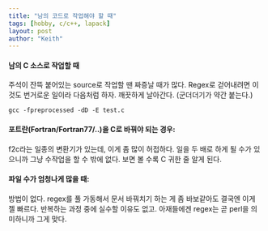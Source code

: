 ```yaml
---
title: "남의 코드로 작업해야 할 때"
tags: [hobby, c/c++, lapack]
layout: post
author: "Keith"
---
```


#### 남의 C 소스로 작업할 때

주석이 잔뜩 붙어있는 source로 작업할 땐 짜증날 때가 많다. Regex로 걷어내려면 이것도 번거로운 일이라 다음처럼 하자. 깨끗하게 날아간다. (군더더기가 약간 붙는다.)

```
gcc -fpreprocessed -dD -E test.c
```

#### 포트란(Fortran/Fortran77/..)을 C로 바꿔야 되는 경우:

f2c라는 일종의 변환기가 있는데, 이게 좀 많이 허접하다. 일을 두 배로 하게 될 수가 있으니까 그냥 수작업을 할 수 밖에 없다. 보면 볼 수록 C 귀한 줄 알게 된다. 

#### 파일 수가 엄청나게 많을 때:

방법이 없다. regex를 풀 가동해서 문서 바꿔치기 하는 게 좀 바보같아도 결국엔 이게 젤 빠르다. 반복하는 과정 중에 실수할 이유도 없고. 아재들에겐 regex는 곧 perl을 의미하니까 그게 맞다. 


